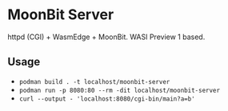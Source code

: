 # MoonBit Server

httpd (CGI) + WasmEdge + MoonBit. WASI Preview 1 based.

## Usage

- `podman build . -t localhost/moonbit-server`
- `podman run -p 8080:80 --rm -dit localhost/moonbit-server`
- `curl --output - 'localhost:8080/cgi-bin/main?a=b'`